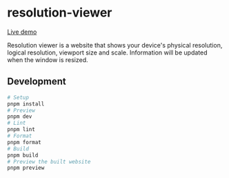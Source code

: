 # resolution-viewer

[Live demo](https://resolution-viewer.cyrusyip.org/)

Resolution viewer is a website that shows your device's physical resolution, logical resolution, viewport size and scale. Information will be updated when the window is resized.

## Development

```sh
# Setup
pnpm install
# Preview
pnpm dev
# Lint
pnpm lint
# Format
pnpm format
# Build
pnpm build
# Preview the built website
pnpm preview
```
